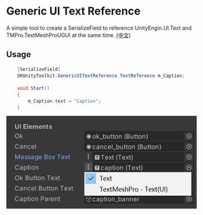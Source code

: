 # Generic UI Text Reference

A simple tool to create a SerializeField to reference UnityEngin.UI.Text and TMPro.TextMeshProUGUI at the same time.
[(中文)](README_ZH.md)
## Usage

```csharp
    [SerializeField]
    SKUnityToolkit.GenericUITextReference.TextReference m_Caption;

    void Start()
    {
        m_Caption.text = "Caption";
    }
```

![inspector](./Documentation~/inspector.png)
